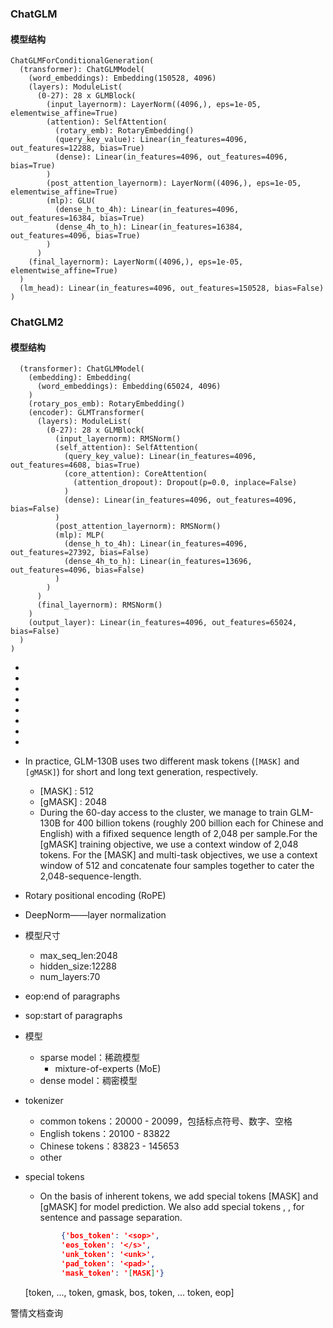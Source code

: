 ### ChatGLM

#### 模型结构

```shell
ChatGLMForConditionalGeneration(
  (transformer): ChatGLMModel(
    (word_embeddings): Embedding(150528, 4096)
    (layers): ModuleList(
      (0-27): 28 x GLMBlock(
        (input_layernorm): LayerNorm((4096,), eps=1e-05, elementwise_affine=True)
        (attention): SelfAttention(
          (rotary_emb): RotaryEmbedding()
          (query_key_value): Linear(in_features=4096, out_features=12288, bias=True)
          (dense): Linear(in_features=4096, out_features=4096, bias=True)
        )
        (post_attention_layernorm): LayerNorm((4096,), eps=1e-05, elementwise_affine=True)
        (mlp): GLU(
          (dense_h_to_4h): Linear(in_features=4096, out_features=16384, bias=True)
          (dense_4h_to_h): Linear(in_features=16384, out_features=4096, bias=True)
        )
      )
    (final_layernorm): LayerNorm((4096,), eps=1e-05, elementwise_affine=True)
  )
  (lm_head): Linear(in_features=4096, out_features=150528, bias=False)
)
```



### ChatGLM2

#### 模型结构

```shell
  (transformer): ChatGLMModel(
    (embedding): Embedding(
      (word_embeddings): Embedding(65024, 4096)
    )
    (rotary_pos_emb): RotaryEmbedding()
    (encoder): GLMTransformer(
      (layers): ModuleList(
        (0-27): 28 x GLMBlock(
          (input_layernorm): RMSNorm()
          (self_attention): SelfAttention(
            (query_key_value): Linear(in_features=4096, out_features=4608, bias=True)
            (core_attention): CoreAttention(
              (attention_dropout): Dropout(p=0.0, inplace=False)
            )
            (dense): Linear(in_features=4096, out_features=4096, bias=False)
          )
          (post_attention_layernorm): RMSNorm()
          (mlp): MLP(
            (dense_h_to_4h): Linear(in_features=4096, out_features=27392, bias=False)
            (dense_4h_to_h): Linear(in_features=13696, out_features=4096, bias=False)
          )
        )
      )
      (final_layernorm): RMSNorm()
    )
    (output_layer): Linear(in_features=4096, out_features=65024, bias=False)
  )
)
```



- 

- 

- 

- 

- 

- 

- 

- 

- In practice, GLM-130B uses two different mask tokens (`[MASK]` and `[gMASK]`) for short and long text generation, respectively.

  - [MASK] : 512
  - [gMASK] : 2048
  - During the 60-day access to the cluster, we manage to train GLM-130B for 400 billion tokens (roughly 200 billion each for Chinese and English) with a fifixed sequence length of 2,048 per sample.For the [gMASK] training objective, we use a context window of 2,048 tokens. For the [MASK] and multi-task objectives, we use a context window of 512 and concatenate four samples together to cater the 2,048-sequence-length.

- Rotary positional encoding (RoPE)

- DeepNorm——layer normalization

- 模型尺寸

  - max_seq_len:2048
  - hidden_size:12288
  - num_layers:70

- eop:end of  paragraphs

- sop:start of  paragraphs

- 模型

  - sparse model：稀疏模型
    - mixture-of-experts (MoE)
  - dense model：稠密模型

- tokenizer

  - common tokens：20000 - 20099，包括标点符号、数字、空格
  - English tokens：20100 - 83822
  - Chinese tokens：83823 - 145653
  - other

- special tokens

  -  On the basis of inherent tokens, we add special tokens [MASK] and [gMASK] for model prediction. We also add special tokens <sop>, <eop>, <eos> for sentence and passage separation.

    ```json
    		{'bos_token': '<sop>', 
    		'eos_token': '</s>', 
    		'unk_token': '<unk>', 
    		'pad_token': '<pad>', 
    		'mask_token': '[MASK]'}
    ```

    [token, ..., token, gmask, bos, token, ... token, eop]

警情文档查询